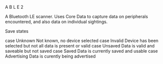 A B L E 2

A Bluetooth LE scanner. Uses Core Data to capture data on peripherals encountered, and also data on individual sightings.

Save states

case Unknown        Not known, no device selected
case Invalid        Device has been selected but not all data is present or valid
case Unsaved        Data is valid and saveable but not saved
case Saved          Data is currently saved and usable
case Advertising    Data is curently being advertised

